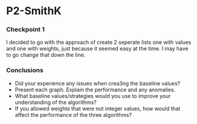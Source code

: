 # P2-SmithK

### Checkpoint 1
I decided to go with the approach of create 2 seperate lists one with values and one with weights, just because it seemed easy at the time. I may have to go change that down the line.

### Conclusions
- Did your experience any issues when crea3ng the baseline values?
- Present each graph. Explain the performance and any anomalies.
- What baseline values/strategies would you use to improve your understanding of the algorithms?
- If you allowed weights that were not integer values, how would that affect the performance of the three algorithms?

